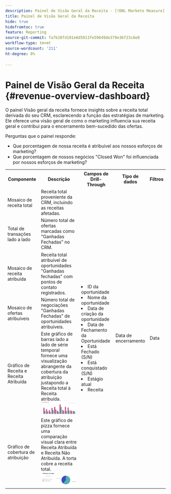 ```yaml
---
description: Painel de Visão Geral da Receita - [!DNL Marketo Measure] - Produto
title: Painel de Visão Geral da Receita
hide: true
hidefromtoc: true
feature: Reporting
source-git-commit: fa7b28fd101e6d5013fe59649de379e36f23c6e0
workflow-type: tm+mt
source-wordcount: '211'
ht-degree: 8%

---
```


# Painel de Visão Geral da Receita {#revenue-overview-dashboard}

O painel Visão geral da receita fornece insights sobre a receita total derivada do seu CRM, esclarecendo a função das estratégias de marketing. Ele oferece uma visão geral de como o marketing influencia sua receita geral e contribui para o encerramento bem-sucedido das ofertas.

Perguntas que o painel responde:

* Que porcentagem de nossa receita é atribuível aos nossos esforços de marketing?
* Que porcentagem de nossos negócios &quot;Closed Won&quot; foi influenciada por nossos esforços de marketing?

<table style="table-layout:auto"> 
<tbody>
  <tr> 
   <th>Componente</th> 
   <th>Descrição</th>
   <th>Campos de Drill-Through</th>
   <th>Tipo de dados</th>
   <th>Filtros</th>
  </tr>
  <tr>
    <td>Mosaico de receita total</td>
    <td>Receita total proveniente da CRM, incluindo as receitas afetadas.</td>
    <td rowspan="6"><li>ID da oportunidade</li>
<li>Nome da oportunidade</li>
<li>Data de criação da oportunidade</li>
<li>Data de Fechamento da Oportunidade</li>
<li>Está Fechado (S/N)</li>
<li>Está conquistado (S/N)</li>
<li>Estágio atual</li>
<li>Receita</li></td>
    <td rowspan="6">Data de encerramento</td>
    <td rowspan="6">Data</td>
  </tr>
  <tr>
    <td>Total de transações lado a lado</td>
    <td>Número total de ofertas marcadas como "Ganhadas Fechadas" no CRM.</td>
  </tr>
  <tr>
    <td>Mosaico de receita atribuída</td>
    <td>Receita total atribuível de oportunidades "Ganhadas fechadas" com pontos de contato registrados.</td>
  </tr>
  <tr>
    <td>Mosaico de ofertas atribuíveis</td>
    <td>Número total de negociações "Ganhadas Fechadas" de oportunidades atribuíveis.</td>
  </tr>
  <tr>
    <td>Gráfico de Receita e Receita Atribuída</td>
    <td>Este gráfico de barras lado a lado de série temporal fornece uma visualização abrangente da cobertura da atribuição justapondo a Receita total à Receita atribuída.
    <br/><img src="assets/revenue-overview-dashboard-1.png" width="600"></td>
  </tr>
  <tr>
    <td>Gráfico de cobertura de atribuição</td>
    <td>Este gráfico de pizza fornece uma comparação visual clara entre Receita Atribuída e Receita Não Atribuída. A torta cobre a receita total.
    <br/>
    <img src="assets/revenue-overview-dashboard-2.png" width="600"></td>
  </tr>
</tbody>
</table>

